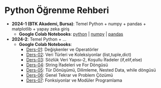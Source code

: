 # Python Öğrenme Rehberi 
* **2024-1 (BTK Akademi, Bursa)**: Temel Python + numpy + pandas + matplotlib + yapay zeka giriş
  * **Google Colab Notebooks**: [python](https://colab.research.google.com/drive/10HaIDEXXuCkB5rc3-a25IqS7ZiqfApd_?usp=sharing) | [numpy](https://colab.research.google.com/drive/1qh3UGb3Mhd4JPClIzoEsllU6QIpexMkE?usp=sharing) | [pandas](https://colab.research.google.com/drive/1b3nfbn2ceCUy_SJGj7-M7AXabSSeg9FS?usp=sharing)
* **2024-2**: Temel Python + ...
  * **Google Colab Notebooks**: 
    * [Ders-01](https://colab.research.google.com/drive/1ejPuC59knYz2XTG5Oz0YyGoCQcJb21wF?usp=sharing): Değişkenler ve Operatörler
    * [Ders-02](https://colab.research.google.com/drive/1jPWnHliiTnnAs5rkKiJcOBmn_RGYesdp?usp=sharing): Veri Türleri ve Koleksiyonlar (list,tuple,dict) 
    * [Ders-03](https://colab.research.google.com/drive/1Spu2jIsYuNlWl51SrXLXEHFcckBg2yT_?usp=sharing): Sözlük Veri Yapısı-2, Koşullu İfadeler (if,elif,else)
    * [Ders-04](https://colab.research.google.com/drive/1AOh-l3SWgQa4GVN7GYkYmkQYeMi3wqqD?usp=sharing): String İfadeleri ve For Döngüsü 
    * [Ders-05](https://colab.research.google.com/drive/1ofbULa10BzgBYZXiqHhJp4WocpDx2bD2?usp=sharing): Tür Dönüşümü, Dilimleme, Nested Data, while döngüsü
    * [Ders-06](https://colab.research.google.com/drive/18rNIAri7rNuncUGEl5kiztbFBQYVB_12?usp=sharing): Genel Tekrar ve Problem Çözümü
    * [Ders-07](https://colab.research.google.com/drive/1i646qkuKCE7WIf7VE76_NKKCZAlFWNjy?usp=sharing): Fonksiyonlar ve Modüler Programlama 
